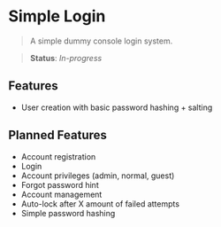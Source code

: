 # Simple Login

> A simple dummy console login system.

> **Status**: *In-progress*

## Features

- User creation with basic password hashing + salting

## Planned Features

- Account registration
- Login
- Account privileges (admin, normal, guest)
- Forgot password hint
- Account management
- Auto-lock after X amount of failed attempts
- Simple password hashing
